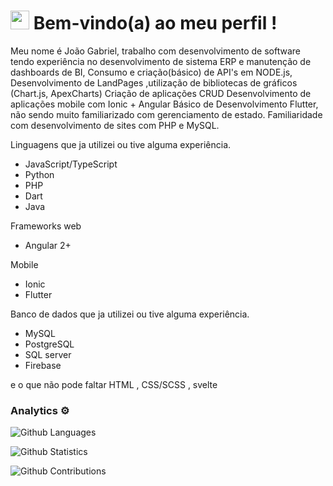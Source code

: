
<h1><img src="https://emojis.slackmojis.com/emojis/images/1531849430/4246/blob-sunglasses.gif?1531849430" width="30"/> Bem-vindo(a) ao meu perfil  ! </h1>

Meu nome é João Gabriel, trabalho com desenvolvimento de software
tendo experiência no desenvolvimento de sistema ERP e manutenção de dashboards de BI,
Consumo e criação(básico) de API's em NODE.js,
Desenvolvimento de LandPages ,utilização de bibliotecas de gráficos (Chart.js, ApexCharts)
Criação de aplicações CRUD
Desenvolvimento de aplicações mobile com Ionic + Angular
Básico de Desenvolvimento Flutter, não sendo muito familiarizado com gerenciamento de estado.
Familiaridade com desenvolvimento de sites com PHP e MySQL.

Linguagens que ja utilizei ou tive alguma experiência.
- JavaScript/TypeScript
- Python
- PHP
- Dart
- Java

Frameworks web
- Angular 2+ 

Mobile
- Ionic
- Flutter

Banco de dados que ja utilizei ou tive alguma experiência.
- MySQL
- PostgreSQL
- SQL server
- Firebase

e o que não pode faltar HTML , CSS/SCSS , svelte

### Analytics ⚙️
![Github Languages](https://github-readme-stats.vercel.app/api/top-langs/?username=JoaoScheleder&layout=compact&count_private=true)

![Github Statistics](https://github-readme-stats.vercel.app/api/?username=JoaoScheleder&count_private=true&show_icons=true)

![Github Contributions](https://github-readme-streak-stats.herokuapp.com/?user=JoaoScheleder&hide_border=true)
